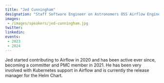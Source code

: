 ```yaml
---
title: "Jed Cunningham"
designation: "Staff Software Engineer on Astronomers OSS Airflow Engineering Team"
images:
 - /images/speakers/jed-cunningham.jpg
twitter: 
linkedin: 
events:
 - 2023
 - 2024
---
```


Jed started contributing to Airflow in 2020 and has been active ever since, becoming a committer and PMC member in 2021. He has been very involved with Kubernetes support in Airflow and is currently the release manager for the Helm Chart.